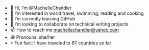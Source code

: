 - 👋 Hi, I’m @MachelleChandler
- 👀 I’m interested in world travel, swimming, reading and cooking
- 🌱 I’m currently learning GitHub
- 💞️ I’m looking to collaborate on technical writing projects
- 📫 How to reach me machellechandler@yahoo.com
- 😄 Pronouns: she/her
- ⚡ Fun fact: I have traveled to 67 countries so far

<!---
MachelleChandler/MachelleChandler is a ✨ special ✨ repository because its `README.md` (this file) appears on your GitHub profile.
You can click the Preview link to take a look at your changes.
--->
